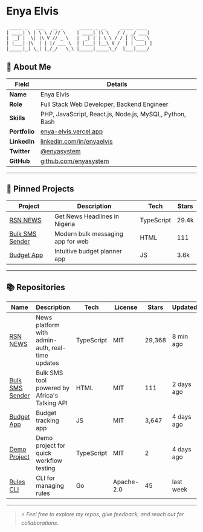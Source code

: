 # Enya Elvis


```text
 _____ _   ___   __ _      _____ _ __     _____ ____  
| ____| \ | \ \ / // \    | ____| |\ \   / /_ _/ ___| 
|  _| |  \| |\ V // _ \   |  _| | | \ \ / / | |\___ \ 
| |___| |\  | | |/ ___ \  | |___| |__\ V /  | | ___) |
|_____|_| \_| |_/_/   \_\ |_____|_____\_/  |___|____/ 
```
                                                      
## 👤 About Me

| Field         | Details                                                      |
|---------------|--------------------------------------------------------------|
| **Name**      | Enya Elvis                                                   |
| **Role**      | Full Stack Web Developer, Backend Engineer                   |
| **Skills**    | PHP, JavaScript, React.js, Node.js, MySQL, Python, Bash      |
| **Portfolio** | [enya-elvis.vercel.app](https://enya-elvis.vercel.app)       |
| **LinkedIn**  | [linkedin.com/in/enyaelvis](https://www.linkedin.com/in/enyaelvis) |
| **Twitter**   | [@enyasystem](https://twitter.com/enyasystem)                |
| **GitHub**    | [github.com/enyasystem](https://github.com/enyasystem)       |

---

## 📌 Pinned Projects

| Project | Description | Tech | Stars |
|---------|-------------|------|-------|
| [RSN NEWS](https://github.com/enyasystem/rsn-news) | Get News Headlines in Nigeria | TypeScript | 29.4k |
| [Bulk SMS Sender](https://github.com/enyasystem/bulk-sms-sender) | Modern bulk messaging app for web | HTML | 111 |
| [Budget App](https://github.com/enyasystem/buddget-app) | Intuitive budget planner app | JS | 3.6k |

---

## 📚 Repositories

| Name | Description | Tech | License | Stars | Updated |
|------|-------------|------|---------|-------|--------|
| [RSN NEWS](https://github.com/enyasystem/rsn-news) | News platform with admin-auth, real-time updates | TypeScript | MIT | 29,368 | 8 min ago |
| [Bulk SMS Sender](https://github.com/enyasystem/bulk-sms-sender) | Bulk SMS tool powered by Africa's Talking API | HTML | MIT | 111 | 2 days ago |
| [Budget App](https://github.com/enyasystem/buddget-app) | Budget tracking app | JS | MIT | 3,647 | 4 days ago |
| [Demo Project](https://github.com/enyasystem/demo-project) | Demo project for quick workflow testing | TypeScript | MIT | 2 | 4 days ago |
| [Rules CLI](https://github.com/enyasystem/rules-cli) | CLI for managing rules | Go | Apache-2.0 | 45 | last week |

---

> ⚡ *Feel free to explore my repos, give feedback, and reach out for collaborations.*
